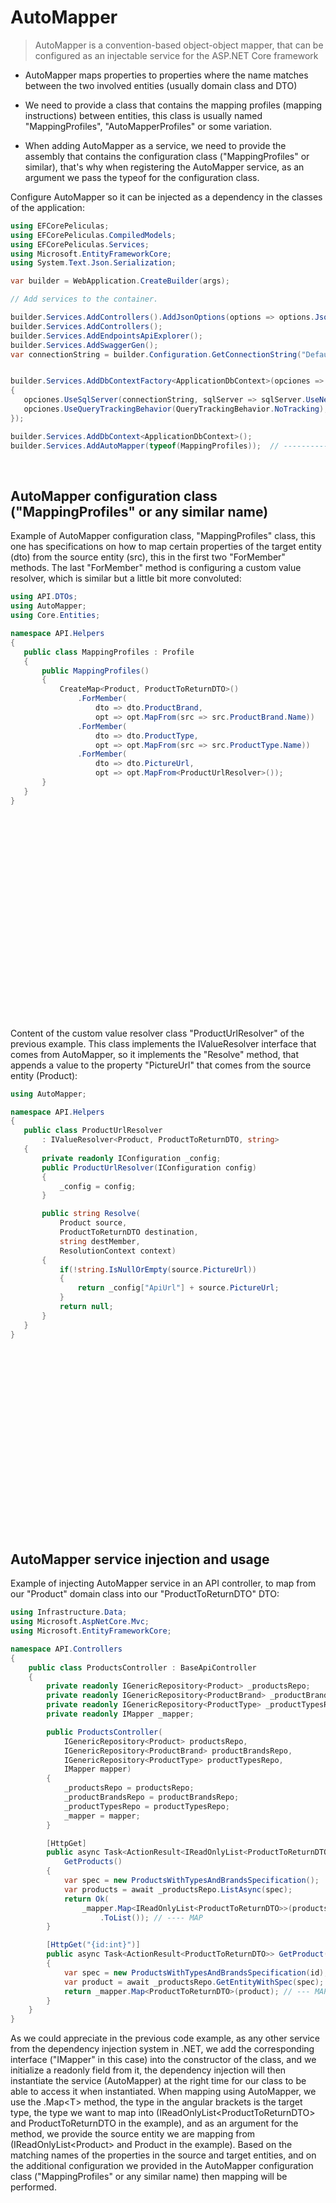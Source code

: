 # AutoMapper

> AutoMapper is a convention-based object-object mapper, that can be configured as an injectable service for the ASP.NET Core framework

- AutoMapper maps properties to properties where the name matches between the two involved entities (usually domain class and DTO)

- We need to provide a class that contains the mapping profiles (mapping instructions) between entities, this class is usually named "MappingProfiles", "AutoMapperProfiles" or some variation.

- When adding AutoMapper as a service, we need to provide the assembly that contains the configuration class ("MappingProfiles" or similar), that's why when registering the AutoMapper service, as an argument we pass the typeof for the configuration class. 

Configure AutoMapper so it can be injected as a dependency in the classes of the application:

 ```csharp
using EFCorePeliculas;
using EFCorePeliculas.CompiledModels;
using EFCorePeliculas.Services;
using Microsoft.EntityFrameworkCore;
using System.Text.Json.Serialization;

var builder = WebApplication.CreateBuilder(args);

// Add services to the container.

builder.Services.AddControllers().AddJsonOptions(options => options.JsonSerializerOptions.ReferenceHandler = ReferenceHandler.IgnoreCycles);
builder.Services.AddControllers();
builder.Services.AddEndpointsApiExplorer();
builder.Services.AddSwaggerGen();
var connectionString = builder.Configuration.GetConnectionString("DefaultConnection");


builder.Services.AddDbContextFactory<ApplicationDbContext>(opciones =>
{
    opciones.UseSqlServer(connectionString, sqlServer => sqlServer.UseNetTopologySuite());
    opciones.UseQueryTrackingBehavior(QueryTrackingBehavior.NoTracking);
});

builder.Services.AddDbContext<ApplicationDbContext>();
builder.Services.AddAutoMapper(typeof(MappingProfiles));  // ---------------> THIS IS THE LINE TO ADD AUTOMAPPER AS A SERVICE, WE ARE PASSING THE ASSEMBLY THAT CONTAINS THE CONFIGURATION 
```

&nbsp;

## AutoMapper configuration class ("MappingProfiles" or any similar name)

Example of AutoMapper configuration class, "MappingProfiles" class, this one has specifications on how to map certain properties of the target entity (dto) from the source entity (src), this in the first two "ForMember" methods. The last "ForMember" method is configuring a custom value resolver, which is similar but a little bit more convoluted:

 ```csharp
using API.DTOs;
using AutoMapper;
using Core.Entities;

namespace API.Helpers
{
    public class MappingProfiles : Profile
    {
        public MappingProfiles()
        {
            CreateMap<Product, ProductToReturnDTO>()
                .ForMember(
                    dto => dto.ProductBrand, 
                    opt => opt.MapFrom(src => src.ProductBrand.Name))
                .ForMember(
                    dto => dto.ProductType, 
                    opt => opt.MapFrom(src => src.ProductType.Name))
                .ForMember(
                    dto => dto.PictureUrl, 
                    opt => opt.MapFrom<ProductUrlResolver>());
        }
    }
}
```

&nbsp;

&nbsp;

&nbsp;

&nbsp;

&nbsp;

&nbsp;

&nbsp;

&nbsp;

&nbsp;

&nbsp;

&nbsp;

Content of the custom value resolver class "ProductUrlResolver" of the previous example. This class implements the IValueResolver interface that comes from AutoMapper, so it implements the "Resolve" method, that appends a value to the property "PictureUrl" that comes from the source entity (Product):

 ```csharp
using AutoMapper;

namespace API.Helpers
{
    public class ProductUrlResolver 
        : IValueResolver<Product, ProductToReturnDTO, string>
    {
        private readonly IConfiguration _config;
        public ProductUrlResolver(IConfiguration config)
        {
            _config = config;
        }

        public string Resolve(
            Product source, 
            ProductToReturnDTO destination, 
            string destMember, 
            ResolutionContext context)
        {
            if(!string.IsNullOrEmpty(source.PictureUrl))
            {
                return _config["ApiUrl"] + source.PictureUrl;
            }
            return null;
        }
    }
}
```

&nbsp;

&nbsp;

&nbsp;

&nbsp;

&nbsp;

&nbsp;

&nbsp;

&nbsp;

&nbsp;

&nbsp;

## AutoMapper service injection and usage

Example of injecting AutoMapper service in an API controller, to map from our "Product" domain class into our "ProductToReturnDTO" DTO:

```csharp
using Infrastructure.Data;
using Microsoft.AspNetCore.Mvc;
using Microsoft.EntityFrameworkCore;

namespace API.Controllers
{
    public class ProductsController : BaseApiController
    {
        private readonly IGenericRepository<Product> _productsRepo;
        private readonly IGenericRepository<ProductBrand> _productBrandsRepo;
        private readonly IGenericRepository<ProductType> _productTypesRepo;
        private readonly IMapper _mapper;

        public ProductsController(
            IGenericRepository<Product> productsRepo,
            IGenericRepository<ProductBrand> productBrandsRepo, 
            IGenericRepository<ProductType> productTypesRepo,
            IMapper mapper)
        {
            _productsRepo = productsRepo;
            _productBrandsRepo = productBrandsRepo;
            _productTypesRepo = productTypesRepo;
            _mapper = mapper;
        }

        [HttpGet]
        public async Task<ActionResult<IReadOnlyList<ProductToReturnDTO>>> 
            GetProducts() 
        {
            var spec = new ProductsWithTypesAndBrandsSpecification();         
            var products = await _productsRepo.ListAsync(spec);
            return Ok(
                _mapper.Map<IReadOnlyList<ProductToReturnDTO>>(products)
                    .ToList()); // ---- MAP
        }

        [HttpGet("{id:int}")]
        public async Task<ActionResult<ProductToReturnDTO>> GetProduct(int id) 
        {
            var spec = new ProductsWithTypesAndBrandsSpecification(id);
            var product = await _productsRepo.GetEntityWithSpec(spec);
            return _mapper.Map<ProductToReturnDTO>(product); // --- MAP
        }
    }
}
```

As we could appreciate in the previous code example, as any other service from the dependency injection system in .NET, we add the corresponding interface ("IMapper" in this case) into the constructor of the class, and we initialize a readonly field from it, the dependency injection will then instantiate the service (AutoMapper) at the right time for our class to be able to access it when instantiated. When mapping using AutoMapper, we use the .Map\<T> method, the type in the angular brackets is the target type, the type we want to map into (IReadOnlyList\<ProductToReturnDTO> and ProductToReturnDTO in the example), and as an argument for the method, we provide the source entity we are mapping from (IReadOnlyList\<Product> and Product in the example). Based on the matching names of the properties in the source and target entities, and on the additional configuration we provided in the AutoMapper configuration class ("MappingProfiles" or any similar name) then mapping will be performed.